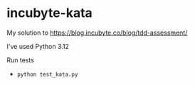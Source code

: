 # incubyte-kata

My solution to https://blog.incubyte.co/blog/tdd-assessment/

I've used Python 3.12

Run tests
- `python test_kata.py`



